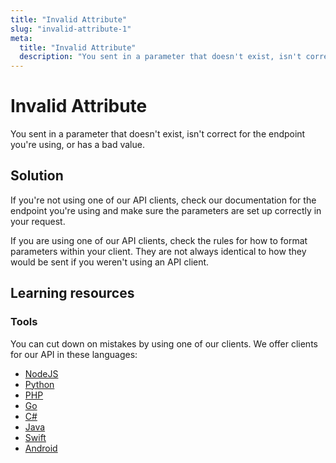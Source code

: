 ```yaml
---
title: "Invalid Attribute"
slug: "invalid-attribute-1"
meta: 
  title: "Invalid Attribute"
  description: "You sent in a parameter that doesn't exist, isn't correct for the endpoint you're using, or has a bad value."
---
```


Invalid Attribute
=================

You sent in a parameter that doesn't exist, isn't correct for the endpoint you're using, or has a bad value.

## Solution

If you're not using one of our API clients, check our documentation for the endpoint you're using and make sure the parameters are set up correctly in your request.

If you are using one of our API clients, check the rules for how to format parameters within your client. They are not always identical to how they would be sent if you weren't using an API client.  

## Learning resources

### Tools

You can cut down on mistakes by using one of our clients. We offer clients for our API in these languages:

- [NodeJS](../sdks/api-clients/apivideo-nodejs-client.md)
- [Python](../sdks/api-clients/apivideo-python-client.md)
- [PHP](../sdks/api-clients/apivideo-php-client.md)
- [Go](../sdks/api-clients/apivideo-go-client.md)
- [C#](../sdks/api-clients/apivideo-csharp-client.md)
- [Java](../sdks/api-clients/apivideo-java-client.md)
- [Swift](../sdks/api-clients/apivideo-swift5-client.md)
- [Android](../sdks/api-clients/apivideo-android-client.md)

